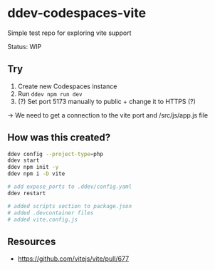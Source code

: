# ddev-codespaces-vite
Simple test repo for exploring vite support

Status: WIP

## Try

1. Create new Codespaces instance
2. Run `ddev npm run dev`
3. (?) Set port 5173 manually to public + change it to HTTPS (?)

-> We need to get a connection to the vite port and /src/js/app.js file
## How was this created?

```bash
ddev config --project-type=php
ddev start
ddev npm init -y 
ddev npm i -D vite

# add expose_ports to .ddev/config.yaml 
ddev restart

# added scripts section to package.json
# added .devcontainer files
# added vite.config.js 
```

## Resources

- https://github.com/vitejs/vite/pull/677